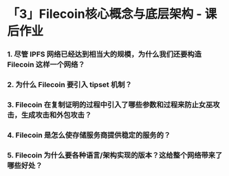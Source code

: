 # 「3」Filecoin核心概念与底层架构 - 课后作业

### 1. 尽管 IPFS 网络已经达到相当大的规模，为什么我们还要构造 Filecoin 这样一个网络？

### 2. 为什么 Filecoin 要引入 tipset 机制？
### 3. Filecoin 在复制证明的过程中引入了哪些参数和过程来防止女巫攻击，生成攻击和外包攻击？
### 4. Filecoin 是怎么使存储服务商提供稳定的服务的？
### 5. Filecoin 为什么要各种语言/架构实现的版本？这给整个网络带来了哪些好处？

